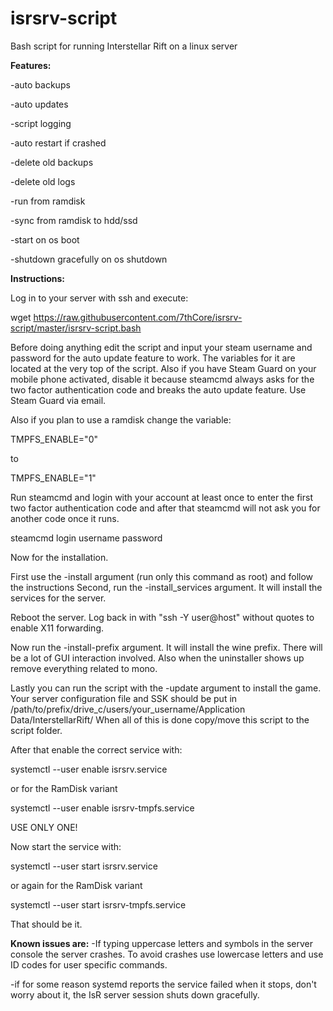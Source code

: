 # isrsrv-script
Bash script for running Interstellar Rift on a linux server

**Features:**

-auto backups

-auto updates

-script logging

-auto restart if crashed

-delete old backups

-delete old logs

-run from ramdisk

-sync from ramdisk to hdd/ssd

-start on os boot

-shutdown gracefully on os shutdown

**Instructions:**

Log in to your server with ssh and execute:

wget https://raw.githubusercontent.com/7thCore/isrsrv-script/master/isrsrv-script.bash

Before doing anything edit the script and input your steam username and password for the auto update feature to work. The variables for it are located at the very top of the script. Also if you have Steam Guard on your mobile phone activated, disable it because steamcmd always asks for the two factor authentication code and breaks the auto update feature. Use Steam Guard via email.

Also if you plan to use a ramdisk change the variable:

TMPFS_ENABLE="0"

to

TMPFS_ENABLE="1"

Run steamcmd and login with your account at least once to enter the first two factor authentication code and after that steamcmd will not ask you for another code once it runs.


steamcmd login username password


Now for the installation.

First use the -install argument (run only this command as root) and follow the instructions Second, run the -install_services argument. It will install the services for the server.

Reboot the server. Log back in with "ssh -Y user@host" without quotes to enable X11 forwarding.

Now run the -install-prefix argument. It will install the wine prefix. There will be a lot of GUI interaction involved.
Also when the uninstaller shows up remove everything related to mono.

Lastly you can run the script with the -update argument to install the game. Your server configuration file and SSK should be put in /path/to/prefix/drive_c/users/your_username/Application Data/InterstellarRift/ When all of this is done copy/move this script to the script folder.

After that enable the correct service with:

systemctl --user enable isrsrv.service

or for the RamDisk variant

systemctl --user enable isrsrv-tmpfs.service

USE ONLY ONE!

Now start the service with:

systemctl --user start isrsrv.service

or again for the RamDisk variant

systemctl --user start isrsrv-tmpfs.service

That should be it.

**Known issues are:**
-If typing uppercase letters and symbols in the server console the server crashes. To avoid crashes use lowercase letters and use ID codes for user specific commands.

-if for some reason systemd reports the service failed when it stops, don't worry about it, the IsR server session shuts down gracefully.
